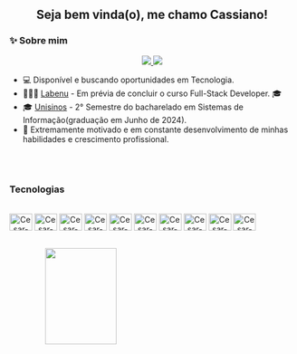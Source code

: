 <!-- **MouraCass/MouraCass** is a ✨ _special_ ✨ repository because its `README.md` (this file) appears on your GitHub profile. -->
<!-- ![NodeJS](https://img.shields.io/badge/node.js-6DA55F?style=for-the-badge&logo=node.js&logoColor=white) -->
<!--  <img align="right" height="300px" src="https://user-images.githubusercontent.com/78985382/123180079-f2c6dd00-d460-11eb-9af3-8e263e58cedb.png"> -->

<div align='center'>
<h2 align='center'> 
Seja bem vinda(o), me chamo Cassiano!
</h2>
</div>


  <h3> ✨ Sobre mim </h2>   
 <p align="center">
 
  <a href="https://www.linkedin.com/in/moura-cassiano/">
    <img src="https://img.shields.io/badge/LinkedIn-0077B5?style=for-the-badge&logo=linkedin&logoColor=white">
  </a>
  <a href="mailto:cassiano980@gmail.com">
    <img src="https://img.shields.io/badge/Gmail-D14836?style=for-the-badge&logo=gmail&logoColor=white">
  </a>
</p>
  
- 💻 Disponível e buscando oportunidades em Tecnologia.
- 👨🏼‍💻 [Labenu](https://www.labenu.com.br/) - Em prévia de concluir o curso Full-Stack Developer. 🎓
- 🎓 [Unisinos](https://www.unisinos.com.br) - 2° Semestre do bacharelado em Sistemas de Informação(graduação em Junho de 2024). 
- 🌌 Extremamente motivado e em constante desenvolvimento de minhas habilidades e crescimento profissional.

<br>

#

### Tecnologias
  
<div align="center" style="display: inline-block"><br>
  <img align="center" alt="Cesar-Ts" height="30" width="40" src="https://cdn.jsdelivr.net/gh/devicons/devicon/icons/typescript/typescript-original.svg">
  <img align="center" alt="Cesar-Js" height="30" width="40" src="https://cdn.jsdelivr.net/gh/devicons/devicon/icons/javascript/javascript-original.svg">
  <img align="center" alt="Cesar-Node" height="30" width="40" src="https://cdn.jsdelivr.net/gh/devicons/devicon/icons/nodejs/nodejs-original.svg">
  <img align="center" alt="Cesar-Mysql" height="30" width="40" src="https://cdn.jsdelivr.net/gh/devicons/devicon/icons/mysql/mysql-original.svg">
  <img align="center" alt="Cesar-React" height="30" width="40" src="https://cdn.jsdelivr.net/gh/devicons/devicon/icons/react/react-original.svg">
  <img align="center" alt="Cesar-Material-UI" height="30" width="40" src="https://cdn.jsdelivr.net/gh/devicons/devicon/icons/materialui/materialui-original.svg">
  <img align="center" alt="Cesar-HTML" height="30" width="40" src="https://cdn.jsdelivr.net/gh/devicons/devicon/icons/html5/html5-original.svg">
  <img align="center" alt="Cesar-CSS" height="30" width="40" src="https://cdn.jsdelivr.net/gh/devicons/devicon/icons/css3/css3-original.svg">
  <img align="center" alt="Cesar-Git" height="30" width="40" src="https://cdn.jsdelivr.net/gh/devicons/devicon/icons/git/git-original.svg">
  <img align="center" alt="Cesar-Trello" height="30" width="40" src="https://cdn.jsdelivr.net/gh/devicons/devicon/icons/trello/trello-plain.svg">
</div>

<br>
<br>
  
  <p align="center">
  <a href="https://github.com/MouraCass">
    <img height="170em" width="50%" align="left" src="https://github-readme-stats.vercel.app/api?username=MouraCass&show_icons=true&theme=react&include_all_commits=true&count_private=true" />
<!--     <img height="170em" width="42%" align="left" src="https://github-readme-stats.vercel.app/api/top-langs/?username=MouraCass&layout=compact&theme=react" /> -->
  </a>
</p>
